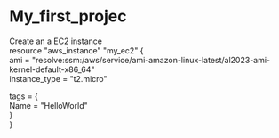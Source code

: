 # My_first_projec
Create an a EC2 instance <br>
resource "aws_instance" "my_ec2" {<br>
  ami           = "resolve:ssm:/aws/service/ami-amazon-linux-latest/al2023-ami-kernel-default-x86_64"<br>
  instance_type = "t2.micro"<br>

  tags = {<br>
    Name = "HelloWorld"<br>
  }<br>
}<br>
